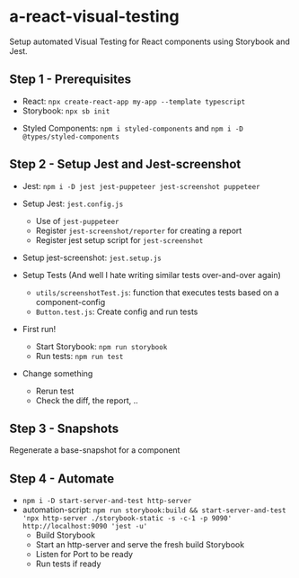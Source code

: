 # a-react-visual-testing

Setup automated Visual Testing for React components using Storybook and Jest.

## Step 1 - Prerequisites

- React: `npx create-react-app my-app --template typescript`
- Storybook: `npx sb init`

* Styled Components: `npm i styled-components` and `npm i -D @types/styled-components`

## Step 2 - Setup Jest and Jest-screenshot

- Jest: `npm i -D jest jest-puppeteer jest-screenshot puppeteer`

- Setup Jest: `jest.config.js`
  - Use of `jest-puppeteer`
  - Register `jest-screenshot/reporter` for creating a report
  - Register jest setup script for `jest-screenshot`
- Setup jest-screenshot: `jest.setup.js`

- Setup Tests (And well I hate writing similar tests over-and-over again)

  - `utils/screenshotTest.js`: function that executes tests based on a component-config
  - `Button.test.js`: Create config and run tests

- First run!

  - Start Storybook: `npm run storybook`
  - Run tests: `npm run test`

- Change something

  - Rerun test
  - Check the diff, the report, ..

## Step 3 - Snapshots

Regenerate a base-snapshot for a component

## Step 4 - Automate

- `npm i -D start-server-and-test http-server`
- automation-script: `npm run storybook:build && start-server-and-test 'npx http-server ./storybook-static -s -c-1 -p 9090' http://localhost:9090 'jest -u'`
  - Build Storybook
  - Start an http-server and serve the fresh build Storybook
  - Listen for Port to be ready
  - Run tests if ready
